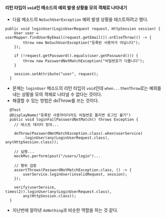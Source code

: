 #### 리턴 타입이 `void`인 메소드의 예외 발생 상황을 모의 객체로 나타내기
- 다음 메소드의 `NoSuchUserException` 예외 발생 상황을 테스트하려고 했다.

```
public void loginUser(LoginUserRequest request, HttpSession session) {
  	User user = userMapper.findUserByEmail(request.getEmail()).orElseThrow(() -> {
  		throw new NoSuchUserException("등록된 사용자가 아닙니다");
  	});

  	if (!request.getPassword().equals(user.getPassword())) {
  		throw new PasswordNotMatchException("비밀번호가 다릅니다");
  	}

  	session.setAttribute("user", request);
  }
```

- 문제는 `loginUser` 메소드의 리턴 타입이 `void`인데 `when...thenThrow`로는 예외를 내는 상황을 모의 객체로 나타낼 수 없다는 것이다.
- 해결할 수 있는 방법은 doThrow를 쓰는 것이다.
```
  @Test
  @DisplayName("등록된 사용자이더라도 비밀번호 틀리면 로그인 불가")
  public void loginFailPasswordNotMatch() throws Exception {
  	// 테스트 데이터 정의...

  	doThrow(PasswordNotMatchException.class).when(userService)
  		.loginUser(any(LoginUserRequest.class), any(HttpSession.class));

  	// 실행...
  	mockMvc.perform(post("/users/login")...

  	// 행위 검증
  	assertThrows(PasswordNotMatchException.class, () -> {
  		userService.loginUser(invalidRequest, session);
  	});

  	verify(userService, times(2)).loginUser(any(LoginUserRequest.class),
  		any(HttpSession.class));
  }
```

- 지난번에 알아낸 `doNothing`과 비슷한 역할을 하는 것 같다.
